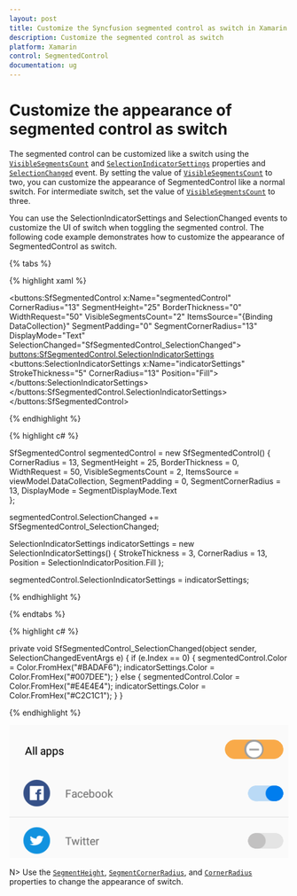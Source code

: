 ```yaml
---
layout: post
title: Customize the Syncfusion segmented control as switch in Xamarin.Forms
description: Customize the segmented control as switch
platform: Xamarin
control: SegmentedControl
documentation: ug
---
```


# Customize the appearance of segmented control as switch

The segmented control can be customized like a switch using the [`VisibleSegmentsCount`](https://help.syncfusion.com/cr/cref_files/xamarin/Syncfusion.Buttons.XForms~Syncfusion.XForms.Buttons.SfSegmentedControl~VisibleSegmentsCount.html) and [`SelectionIndicatorSettings`](https://help.syncfusion.com/cr/cref_files/xamarin/Syncfusion.Buttons.XForms~Syncfusion.XForms.Buttons.SfSegmentedControl~SelectionIndicatorSettings.html) properties and [`SelectionChanged`](https://help.syncfusion.com/cr/cref_files/xamarin/Syncfusion.Buttons.XForms~Syncfusion.XForms.Buttons.SfSegmentedControl~SelectionChanged_EV.html) event. By setting the value of [`VisibleSegmentsCount`](https://help.syncfusion.com/cr/cref_files/xamarin/Syncfusion.Buttons.XForms~Syncfusion.XForms.Buttons.SfSegmentedControl~VisibleSegmentsCount.html) to two, you can customize the appearance of SegmentedControl like a normal switch. For intermediate switch, set the value of [`VisibleSegmentsCount`](https://help.syncfusion.com/cr/cref_files/xamarin/Syncfusion.Buttons.XForms~Syncfusion.XForms.Buttons.SfSegmentedControl~VisibleSegmentsCount.html) to three.

You can use the SelectionIndicatorSettings and SelectionChanged events to customize the UI of switch when toggling the segmented control. The following code example demonstrates how to customize the appearance of SegmentedControl as switch.

{% tabs %}

{% highlight xaml %}

<buttons:SfSegmentedControl x:Name="segmentedControl"
                            CornerRadius="13"
                            SegmentHeight="25"
                            BorderThickness="0"
                            WidthRequest="50"
                            VisibleSegmentsCount="2"
                            ItemsSource="{Binding DataCollection}"
                            SegmentPadding="0"
                            SegmentCornerRadius="13"
                            DisplayMode="Text"
                            SelectionChanged="SfSegmentedControl_SelectionChanged">
    <buttons:SfSegmentedControl.SelectionIndicatorSettings>
        <buttons:SelectionIndicatorSettings x:Name="indicatorSettings"
                                            StrokeThickness="5"
                                            CornerRadius="13"
                                            Position="Fill">
        </buttons:SelectionIndicatorSettings>
    </buttons:SfSegmentedControl.SelectionIndicatorSettings>
</buttons:SfSegmentedControl>

{% endhighlight %}

{% highlight c# %}

SfSegmentedControl segmentedControl = new SfSegmentedControl()
{
    CornerRadius = 13,
    SegmentHeight = 25,
    BorderThickness = 0,
    WidthRequest = 50,
    VisibleSegmentsCount = 2,
    ItemsSource = viewModel.DataCollection,
    SegmentPadding = 0,
    SegmentCornerRadius = 13,
    DisplayMode = SegmentDisplayMode.Text               
};

segmentedControl.SelectionChanged += SfSegmentedControl_SelectionChanged;

SelectionIndicatorSettings indicatorSettings = new SelectionIndicatorSettings()
{
    StrokeThickness = 3,
    CornerRadius = 13,
    Position = SelectionIndicatorPosition.Fill
};

segmentedControl.SelectionIndicatorSettings = indicatorSettings;

{% endhighlight %}

{% endtabs %}

{% highlight c# %}

private void SfSegmentedControl_SelectionChanged(object sender, SelectionChangedEventArgs e)
{
    if (e.Index == 0)
    {
        segmentedControl.Color = Color.FromHex("#BADAF6");
        indicatorSettings.Color = Color.FromHex("#007DEE");
    }
    else
    {
        segmentedControl.Color = Color.FromHex("#E4E4E4");
        indicatorSettings.Color = Color.FromHex("#C2C1C1");
    }
}

{% endhighlight %}

![Segmented control as switch in Xamarin.Forms](images/Segmented_control_as_switch.png)

N> Use the [`SegmentHeight`](https://help.syncfusion.com/cr/cref_files/xamarin/Syncfusion.Buttons.XForms~Syncfusion.XForms.Buttons.SfSegmentedControl~SegmentHeight.html), [`SegmentCornerRadius`](https://help.syncfusion.com/cr/cref_files/xamarin/Syncfusion.Buttons.XForms~Syncfusion.XForms.Buttons.SfSegmentedControl~SegmentCornerRadius.html), and [`CornerRadius`](https://help.syncfusion.com/cr/cref_files/xamarin/Syncfusion.Buttons.XForms~Syncfusion.XForms.Buttons.SfSegmentedControl~CornerRadius.html) properties to change the appearance of switch.


